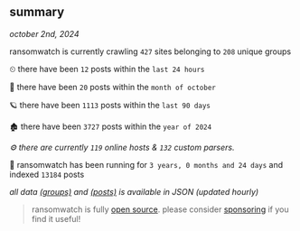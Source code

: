 
## summary
_october 2nd, 2024_

ransomwatch is currently crawling `427` sites belonging to `208` unique groups

⏲ there have been `12` posts within the `last 24 hours`

🦈 there have been `20` posts within the `month of october`

🪐 there have been `1113` posts within the `last 90 days`

🏚 there have been `3727` posts within the `year of 2024`

_⚙️ there are currently `119` online hosts & `132` custom parsers._

🦕 ransomwatch has been running for `3 years, 0 months and 24 days` and indexed `13184` posts

_all data  [(groups)](http://ransomwhat.telemetry.ltd/groups) and [(posts)](http://ransomwhat.telemetry.ltd/posts) is available in JSON (updated hourly)_

> ransomwatch is fully [open source](https://github.com/joshhighet/ransomwatch#ransomwatch--). please consider [sponsoring](https://github.com/sponsors/joshhighet) if you find it useful!
